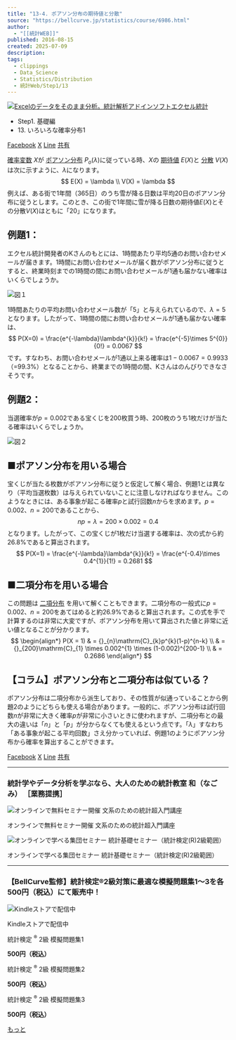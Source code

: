 ```yaml
---
title: "13-4. ポアソン分布の期待値と分散"
source: "https://bellcurve.jp/statistics/course/6986.html"
author:
  - "[[統計WEB]]"
published: 2016-08-15
created: 2025-07-09
description: 
tags:
  - clippings
  - Data_Science
  - Statistics/Distribution
  - 統計Web/Step1/13
---
```

[![Excelのデータをそのまま分析。統計解析アドインソフトエクセル統計](https://bellcurve.jp/statistics/wp-content/uploads/2024/09/statistics03-b_ver3.png "Excelのデータをそのまま分析。統計解析アドインソフトエクセル統計")](https://bellcurve.jp/ex/)

- Step1. 基礎編
- 13\. いろいろな確率分布1

[Facebook](https://bellcurve.jp/#facebook "Facebook") [X](https://bellcurve.jp/#x "X") [Line](https://bellcurve.jp/#line "Line") [共有](https://www.addtoany.com/share#url=https%3A%2F%2Fbellcurve.jp%2Fstatistics%2Fcourse%2F6986.html&title=13-4.%20%E3%83%9D%E3%82%A2%E3%82%BD%E3%83%B3%E5%88%86%E5%B8%83%E3%81%AE%E6%9C%9F%E5%BE%85%E5%80%A4%E3%81%A8%E5%88%86%E6%95%A3)

[確率変数](https://bellcurve.jp/statistics/glossary/807.html) $X$が [ポアソン分布](https://bellcurve.jp/statistics/glossary/815.html) $P_o(\lambda)$に従っている時、$X$の [期待値](https://bellcurve.jp/statistics/glossary/891.html) $E(X)$と [分散](https://bellcurve.jp/statistics/glossary/1032.html) $V(X)$は次に示すように、$\lambda$になります。
$$
E(X) = \lambda \\
V(X) = \lambda
$$
例えば、ある街で1年間（365日）のうち雪が降る日数は平均20日のポアソン分布に従うとします。このとき、この街で1年間に雪が降る日数の期待値$E(X)$とその分散$V(X)$はともに「20」になります。

## 例題1：

エクセル統計開発者のKさんのもとには、1時間あたり平均5通のお問い合わせメールが届きます。1時間にお問い合わせメールが届く数がポアソン分布に従うとすると、終業時刻までの1時間の間にお問い合わせメールが1通も届かない確率はいくらでしょうか。

![図１](https://bellcurve.jp/statistics/wp-content/uploads/2016/08/5f19f8038b959234c30f03075d8068f4-2.png)

1時間あたりの平均お問い合わせメール数が「5」と与えられているので、$\lambda = 5$となります。したがって、1時間の間にお問い合わせメールが1通も届かない確率は、
$$
P(X=0) = \frac{e^{-\lambda}\lambda^{k}}{k!} = \frac{e^{-5}\times 5^{0}}{0!} = 0.0067
$$
です。すなわち、お問い合わせメールが1通以上来る確率は$1-0.0067 = 0.9933$（=99.3%）となることから、終業までの1時間の間、Kさんはのんびりできなさそうです。

## 例題2：

当選確率が$p=0.002$である宝くじを200枚買う時、200枚のうち1枚だけが当たる確率はいくらでしょうか。

![図２](https://bellcurve.jp/statistics/wp-content/uploads/2016/08/66caf9ce37399f5f2a455838389a18f4-1.png)

## ■ポアソン分布を用いる場合

宝くじが当たる枚数がポアソン分布に従うと仮定して解く場合、例題1とは異なり（平均当選枚数）は与えられていないことに注意しなければなりません。このようなときには、ある事象が起こる確率$p$と試行回数$n$からを求めます。$p=0.002$、$n=200$であることから、
$$
np = \lambda = 200 \times 0.002 = 0.4
$$
となります。したがって、この宝くじが1枚だけ当選する確率は、次の式から約26.8%であると算出されます。
$$
P(X=1) = \frac{e^{-\lambda}\lambda^{k}}{k!} = \frac{e^{-0.4}\times 0.4^{1}}{1!} = 0.2681
$$
## ■二項分布を用いる場合

この問題は [二項分布](https://bellcurve.jp/statistics/glossary/426.html) を用いて解くこともできます。二項分布の一般式に$p=0.002$、$n=200$をあてはめると約26.9%であると算出されます。この式を手で計算するのは非常に大変ですが、ポアソン分布を用いて算出された値と非常に近い値となることが分かります。
$$
\begin{align*}
P(X = 1) & = {}_{n}\mathrm{C}_{k}p^{k}(1-p)^{n-k} \\
& = {}_{200}\mathrm{C}_{1} \times 0.002^{1} \times (1-0.002)^{200-1} \\
& = 0.2686
\end{align*}
$$
<!-- ![ \begin{eqnarray*} P(X=1)&=&{}_{n} \mathrm{C}_{k}  p^{k} (1-p)^{n-k}\\ &=&{}_{200} \mathrm{C}_{1} \times 0.002^{1} \times (1-0.002)^{200-1}\\ &=&0.2686 \end{eqnarray*} ](https://bellcurve.jp/statistics/wp-content/ql-cache/quicklatex.com-6c5622e4de27b6aecc98dcc4a1be6ca5_l3.svg "Rendered by QuickLaTeX.com") -->

## 【コラム】ポアソン分布と二項分布は似ている？

ポアソン分布は二項分布から派生しており、その性質が似通っていることから例題2のようにどちらも使える場合があります。一般的に、ポアソン分布は試行回数$n$が非常に大きく確率$p$が非常に小さいときに使われますが、二項分布との最大の違いは「$n$」と「$p$」が分からなくても使えるという点です。「$\lambda$」すなわち「ある事象が起こる平均回数」さえ分かっていれば、例題1のようにポアソン分布から確率を算出することができます。

[Facebook](https://bellcurve.jp/#facebook "Facebook") [X](https://bellcurve.jp/#x "X") [Line](https://bellcurve.jp/#line "Line") [共有](https://www.addtoany.com/share#url=https%3A%2F%2Fbellcurve.jp%2Fstatistics%2Fcourse%2F6986.html&title=13-4.%20%E3%83%9D%E3%82%A2%E3%82%BD%E3%83%B3%E5%88%86%E5%B8%83%E3%81%AE%E6%9C%9F%E5%BE%85%E5%80%A4%E3%81%A8%E5%88%86%E6%95%A3)

---

### 統計学やデータ分析を学ぶなら、大人のための統計教室 和（なごみ） ［業務提携］

![オンラインで無料セミナー開催 文系のための統計超入門講座](https://bellcurve.jp/statistics/wp-content/uploads/2025/05/toukeicyounyumon.png)

オンラインで無料セミナー開催 文系のための統計超入門講座

![オンラインで学べる集団セミナー 統計基礎セミナー（統計検定(R)2級範囲）](https://bellcurve.jp/statistics/wp-content/uploads/2025/05/toukeikiso.png)

オンラインで学べる集団セミナー 統計基礎セミナー（統計検定(R)2級範囲）

---

### 【BellCurve監修】統計検定®2級対策に最適な模擬問題集1～3を各500円（税込）にて販売中！

![Kindleストアで配信中](https://bellcurve.jp/statistics/wp-content/uploads/2018/07/bnr_kindle.png)

Kindleストアで配信中

統計検定 <sup>®</sup> 2級 模擬問題集1

**500円（税込）**  

統計検定 <sup>®</sup> 2級 模擬問題集2

**500円（税込）**  

統計検定 <sup>®</sup> 2級 模擬問題集3

**500円（税込）**  

[もっと](https://bellcurve.jp/statistics/course/#addtoany "すべてを表示")